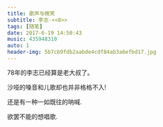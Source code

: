 ```yaml
---
title: 歌声与微笑
subtitle: 李志-<<8>>
tags: [随笔]
date: 2017-6-19 14:50:43
music: 435948310
auto: 1
header-img: 5b7cb9fdb2aabde4cdf84ab3a6efbd17.jpg
---
```


78年的李志已经算是老大叔了。

沙哑的嗓音和儿歌却也并非格格不入!

还是有一种一如既往的呐喊.

欲罢不能的想唱歌.